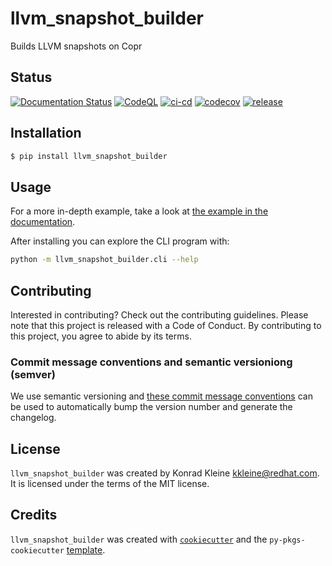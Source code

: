 # llvm_snapshot_builder

Builds LLVM snapshots on Copr

## Status

[![Documentation Status](https://readthedocs.org/projects/llvm_snapshot_builder/badge/?version=latest)](https://llvm_snapshot_builder.readthedocs.io/en/latest/?badge=latest)
[![CodeQL](https://github.com/kwk/llvm_snapshot_builder/actions/workflows/codeql.yml/badge.svg)](https://github.com/kwk/llvm_snapshot_builder/actions/workflows/codeql.yml)
[![ci-cd](https://github.com/kwk/llvm_snapshot_builder/actions/workflows/ci-cd.yml/badge.svg)](https://github.com/kwk/llvm_snapshot_builder/actions/workflows/ci-cd.yml)
[![codecov](https://codecov.io/gh/kwk/llvm_snapshot_builder/branch/main/graph/badge.svg?token=ASSPTOL3JU)](https://codecov.io/gh/kwk/llvm_snapshot_builder)
[![release](https://img.shields.io/github/release/kwk/llvm_snapshot_builder.svg)](https://github.com/kwk/llvm_snapshot_builder/releases)

## Installation

```bash
$ pip install llvm_snapshot_builder
```

## Usage

For a more in-depth example, take a look at [the example in the documentation](https://llvm_snapshot_builder.readthedocs.io/en/latest/example.html).

After installing you can explore the CLI program with:

```bash
python -m llvm_snapshot_builder.cli --help
```

## Contributing

Interested in contributing? Check out the contributing guidelines. Please note that this project is released with a Code of Conduct. By contributing to this project, you agree to abide by its terms.

### Commit message conventions and semantic versioniong (semver)

We use semantic versioning and [these commit message conventions](https://www.conventionalcommits.org/en/v1.0.0/)
can be used to automatically bump the version number and generate the changelog.

## License

`llvm_snapshot_builder` was created by Konrad Kleine <kkleine@redhat.com>. It is licensed under the terms of the MIT license.

## Credits

`llvm_snapshot_builder` was created with [`cookiecutter`](https://cookiecutter.readthedocs.io/en/latest/) and the `py-pkgs-cookiecutter` [template](https://github.com/py-pkgs/py-pkgs-cookiecutter).
